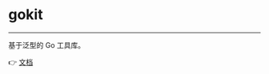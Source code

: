 # gokit

---

基于泛型的 Go 工具库。

👉 [文档](https://www.yuque.com/4uansi/npomsh/hwcydlsf4qgo58n0?singleDoc#)
